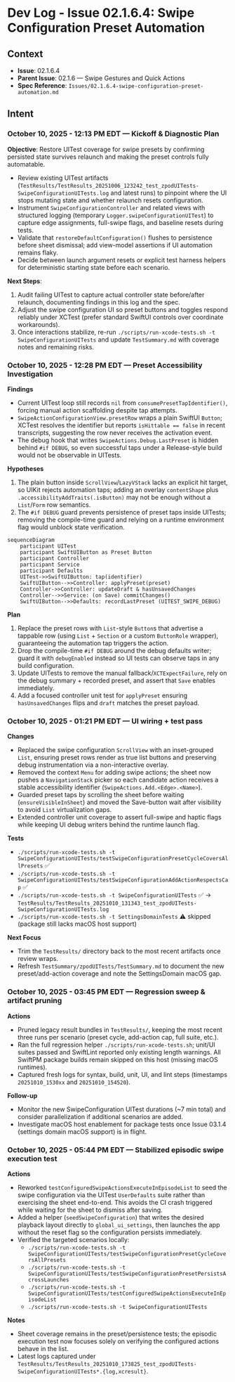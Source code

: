 # Dev Log - Issue 02.1.6.4: Swipe Configuration Preset Automation

## Context
- **Issue**: 02.1.6.4
- **Parent Issue**: 02.1.6 — Swipe Gestures and Quick Actions
- **Spec Reference**: `Issues/02.1.6.4-swipe-configuration-preset-automation.md`

## Intent

### October 10, 2025 - 12:13 PM EDT — Kickoff & Diagnostic Plan

**Objective**: Restore UITest coverage for swipe presets by confirming persisted state survives relaunch and making the preset controls fully automatable.

- Review existing UITest artifacts (`TestResults/TestResults_20251006_123242_test_zpodUITests-SwipeConfigurationUITests.log` and latest runs) to pinpoint where the UI stops mutating state and whether relaunch resets configuration.
- Instrument `SwipeConfigurationController` and related views with structured logging (temporary `Logger.swipeConfigurationUITest`) to capture edge assignments, full-swipe flags, and baseline resets during tests.
- Validate that `restoreDefaultConfiguration()` flushes to persistence before sheet dismissal; add view-model assertions if UI automation remains flaky.
- Decide between launch argument resets or explicit test harness helpers for deterministic starting state before each scenario.

**Next Steps**:
1. Audit failing UITest to capture actual controller state before/after relaunch, documenting findings in this log and the spec.
2. Adjust the swipe configuration UI so preset buttons and toggles respond reliably under XCTest (prefer standard SwiftUI controls over coordinate workarounds).
3. Once interactions stabilize, re-run `./scripts/run-xcode-tests.sh -t SwipeConfigurationUITests` and update `TestSummary.md` with coverage notes and remaining risks.

### October 10, 2025 - 12:28 PM EDT — Preset Accessibility Investigation

**Findings**
- Current UITest loop still records `nil` from `consumePresetTapIdentifier()`, forcing manual action scaffolding despite tap attempts.
- `SwipeActionConfigurationView.presetRow` wraps a plain SwiftUI `Button`; XCTest resolves the identifier but reports `isHittable == false` in recent transcripts, suggesting the row never receives the activation event.
- The debug hook that writes `SwipeActions.Debug.LastPreset` is hidden behind `#if DEBUG`, so even successful taps under a Release-style build would not be observable in UITests.

**Hypotheses**
1. The plain button inside `ScrollView`/`LazyVStack` lacks an explicit hit target, so UIKit rejects automation taps; adding an overlay `contentShape` plus `.accessibilityAddTraits(.isButton)` may not be enough without a `List`/`Form` row semantics.
2. The `#if DEBUG` guard prevents persistence of preset taps inside UITests; removing the compile-time guard and relying on a runtime environment flag would unblock state verification.

```mermaid
sequenceDiagram
    participant UITest
    participant SwiftUIButton as Preset Button
    participant Controller
    participant Service
    participant Defaults
    UITest->>SwiftUIButton: tap(identifier)
    SwiftUIButton-->>Controller: applyPreset(preset)
    Controller->>Controller: updateDraft & hasUnsavedChanges
    Controller-->>Service: (on Save) commitChanges()
    SwiftUIButton-->>Defaults: recordLastPreset (UITEST_SWIPE_DEBUG)
```

**Plan**
1. Replace the preset rows with `List`-style `Button`s that advertise a tappable row (using `List` + `Section` or a custom `ButtonRole` wrapper), guaranteeing the automation tap triggers the action.
2. Drop the compile-time `#if DEBUG` around the debug defaults writer; guard it with `debugEnabled` instead so UI tests can observe taps in any build configuration.
3. Update UITests to remove the manual fallback/`XCTExpectFailure`, rely on the debug summary + recorded preset, and assert that `Save` enables immediately.
4. Add a focused controller unit test for `applyPreset` ensuring `hasUnsavedChanges` flips and `draft` matches the preset payload.

### October 10, 2025 - 01:21 PM EDT — UI wiring + test pass

**Changes**
- Replaced the swipe configuration `ScrollView` with an inset-grouped `List`, ensuring preset rows render as true list buttons and preserving debug instrumentation via a non-interactive overlay.
- Removed the context `Menu` for adding swipe actions; the sheet now pushes a `NavigationStack` picker so each candidate action receives a stable accessibility identifier (`SwipeActions.Add.<Edge>.<Name>`).
- Guarded preset taps by scrolling the sheet before waiting (`ensureVisibleInSheet`) and moved the Save-button wait after visibility to avoid `List` virtualization gaps.
- Extended controller unit coverage to assert full-swipe and haptic flags while keeping UI debug writers behind the runtime launch flag.

**Tests**
- `./scripts/run-xcode-tests.sh -t SwipeConfigurationUITests/testSwipeConfigurationPresetCycleCoversAllPresets` ✅
- `./scripts/run-xcode-tests.sh -t SwipeConfigurationUITests/testSwipeConfigurationAddActionRespectsCap` ✅
- `./scripts/run-xcode-tests.sh -t SwipeConfigurationUITests` ✅ → `TestResults/TestResults_20251010_131343_test_zpodUITests-SwipeConfigurationUITests.log`
- `./scripts/run-xcode-tests.sh -t SettingsDomainTests` ⚠️ skipped (package still lacks macOS host support)

**Next Focus**
- Trim the `TestResults/` directory back to the most recent artifacts once review wraps.
- Refresh `TestSummary/zpodUITests/TestSummary.md` to document the new preset/add-action coverage and note the SettingsDomain macOS gap.

### October 10, 2025 - 03:45 PM EDT — Regression sweep & artifact pruning

**Actions**
- Pruned legacy result bundles in `TestResults/`, keeping the most recent three runs per scenario (preset cycle, add-action cap, full suite, etc.).
- Ran the full regression helper `./scripts/run-xcode-tests.sh`; unit/UI suites passed and SwiftLint reported only existing length warnings. All SwiftPM package builds remain skipped on this host (missing macOS runtimes).
- Captured fresh logs for syntax, build, unit, UI, and lint steps (timestamps `20251010_1530xx` and `20251010_154520`).

**Follow-up**
- Monitor the new SwipeConfiguration UITest durations (~7 min total) and consider parallelization if additional scenarios are added.
- Investigate macOS host enablement for package tests once Issue 03.1.4 (settings domain macOS support) is in flight.

### October 10, 2025 - 05:44 PM EDT — Stabilized episodic swipe execution test

**Actions**
- Reworked `testConfiguredSwipeActionsExecuteInEpisodeList` to seed the swipe configuration via the UITest `UserDefaults` suite rather than exercising the sheet end-to-end. This avoids the CI crash triggered while waiting for the sheet to dismiss after saving.
- Added a helper (`seedSwipeConfiguration`) that writes the desired playback layout directly to `global_ui_settings`, then launches the app without the reset flag so the configuration persists immediately.
- Verified the targeted scenarios locally:
  - `./scripts/run-xcode-tests.sh -t SwipeConfigurationUITests/testSwipeConfigurationPresetCycleCoversAllPresets`
  - `./scripts/run-xcode-tests.sh -t SwipeConfigurationUITests/testSwipeConfigurationPresetPersistsAcrossLaunches`
  - `./scripts/run-xcode-tests.sh -t SwipeConfigurationUITests/testConfiguredSwipeActionsExecuteInEpisodeList`
  - `./scripts/run-xcode-tests.sh -t SwipeConfigurationUITests`

**Notes**
- Sheet coverage remains in the preset/persistence tests; the episodic execution test now focuses solely on verifying the configured actions behave in the list.
- Latest logs captured under `TestResults/TestResults_20251010_173825_test_zpodUITests-SwipeConfigurationUITests*.{log,xcresult}`.
